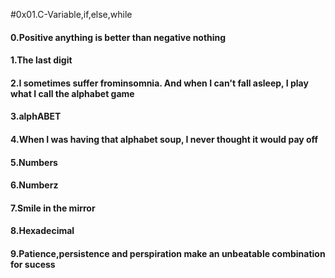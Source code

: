 #0x01.C-Variable,if,else,while
#### 0.Positive anything is better than negative nothing
#### 1.The last digit
#### 2.I sometimes suffer frominsomnia. And when I can't fall asleep, I play what I call the alphabet game
#### 3.alphABET
#### 4.When I was having that alphabet soup, I never thought it would pay off
#### 5.Numbers
#### 6.Numberz
#### 7.Smile in the mirror
#### 8.Hexadecimal
#### 9.Patience,persistence and perspiration make an unbeatable combination for sucess
<!--Advanced tasks-->
